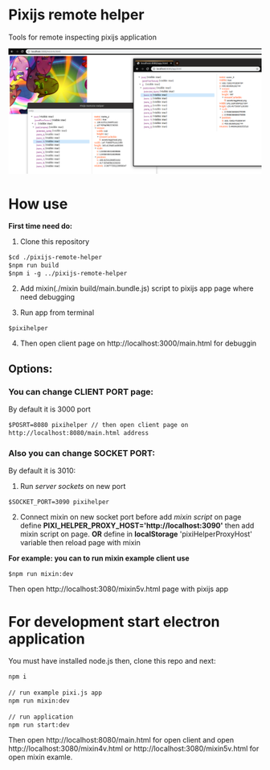 # Pixijs remote helper

Tools for remote inspecting pixijs application


![alt tag](preview.png)


# How use

**First time need do:**

1. Clone this repository
```bush
$cd ./pixijs-remote-helper
$npm run build
$npm i -g ../pixijs-remote-helper
```

2. Add mixin(./mixin build/main.bundle.js) script to pixijs app page where need debugging

3. Run app from terminal
```
$pixihelper
```

4. Then open client page on http://localhost:3000/main.html for debuggin

## Options:

### You can change __CLIENT PORT__ page:
By default it is 3000 port
```bush
$POSRT=8080 pixihelper // then open client page on http://localhost:8080/main.html address
```

### Also you can change __SOCKET PORT__: 
By default it is 3010:

1. Run *server sockets* on new port
```bush
$SOCKET_PORT=3090 pixihelper
```

2. Connect mixin on new socket port
before add *mixin script* on page define __PIXI_HELPER_PROXY_HOST='http://localhost:3090'__ then add mixin script on page. __OR__ define in __localStorage__ 'pixiHelperProxyHost' variable then reload page with mixin

**For example: you can to run mixin example client use**
```bush
$npm run mixin:dev
```
Then open http://localhost:3080/mixin5v.html page with pixijs app

# For development start electron application

You must have installed node.js then, clone this repo and next:

    npm i

    // run example pixi.js app
    npm run mixin:dev 

    // run application
    npm run start:dev


Then open http://localhost:8080/main.html for open client
and open http://localhost:3080/mixin4v.html or http://localhost:3080/mixin5v.html  for open mixin examle.
